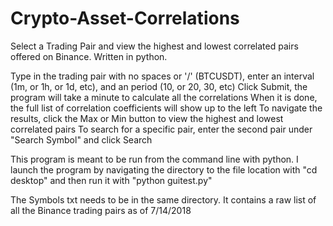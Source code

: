 # Crypto-Asset-Correlations
Select a Trading Pair and view the highest and lowest correlated pairs offered on Binance. Written in python.

Type in the trading pair with no spaces or '/' (BTCUSDT), enter an interval (1m, or 1h, or 1d, etc), and an period (10, or 20, 30, etc)
Click Submit, the program will take a minute to calculate all the correlations
When it is done, the full list of correlation coefficients will show up to the left
To navigate the results, click the Max or Min button to view the highest and lowest correlated pairs
To search for a specific pair, enter the second pair under "Search Symbol" and click Search

This program is meant to be run from the command line with python. I launch the program by navigating the directory to the file location with "cd desktop" and then run it with "python guitest.py"

The Symbols txt needs to be in the same directory. It contains a raw list of all the Binance trading pairs as of 7/14/2018
